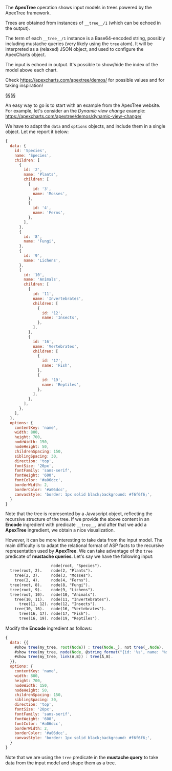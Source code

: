 The **ApexTree** operation shows input models in trees powered by the ApexTree framework.

Trees are obtained from instances of `__tree__/1` (which can be echoed in the output).

The term of each `__tree__/1` instance is a Base64-encoded string, possibly including mustache queries (very likely using the `tree` atom).
It will be interpreted as a (relaxed) JSON object, and used to configure the ApexCharts object.

The input is echoed in output.
It's possible to show/hide the index of the model above each chart.

Check https://apexcharts.com/apextree/demos/ for possible values and for taking inspiration!

§§§§

An easy way to go is to start with an example from the ApexTree website.
For example, let's consider an the *Dynamic view change* example:
https://apexcharts.com/apextree/demos/dynamic-view-change/

We have to adapt the `data` and `options` objects, and include them in a single object.
Let me report it below:
```javascript
{
  data: {
    id: 'Species',
    name: 'Species',
    children: [
      {
        id: '2',
        name: 'Plants',
        children: [
          {
            id: '3',
            name: 'Mosses',
          },
          {
            id: '4',
            name: 'Ferns',
          },
        ],
      },
      {
        id: '8',
        name: 'Fungi',
      },
      {
        id: '9',
        name: 'Lichens',
      },
      {
        id: '10',
        name: 'Animals',
        children: [
          {
            id: '11',
            name: 'Invertebrates',
            children: [
              {
                id: '12',
                name: 'Insects',
              },
            ],
          },
          {
            id: '16',
            name: 'Vertebrates',
            children: [
              {
                id: '17',
                name: 'Fish',
              },
              {
                id: '19',
                name: 'Reptiles',
              },
            ],
          },
        ],
      },
    ],
  },
  options: {
    contentKey: 'name',
    width: 800,
    height: 700,
    nodeWidth: 150,
    nodeHeight: 50,
    childrenSpacing: 150,
    siblingSpacing: 30,
    direction: 'top',
    fontSize: '20px',
    fontFamily: 'sans-serif',
    fontWeight: '600',
    fontColor: '#a06dcc',
    borderWidth: 2,
    borderColor: '#a06dcc',
    canvasStyle: 'border: 1px solid black;background: #f6f6f6;',
  }
}
```
Note that the tree is represented by a Javascript object, reflecting the recursive structure of the tree.
If we provide the above content in an **Encode** ingredient with predicate `__tree__`, and after that we add a **ApexTree** ingredient, we obtain a nice visualization.

However, it can be more interesting to take data from the input model.
The main difficulty is to adapt the relational format of ASP facts to the recursive representation used by **ApexTree**.
We can take advantage of the `tree` predicate of **mustache queries**.
Let's say we have the following input:
```asp
                    node(root, "Species").
  tree(root, 2).    node(2, "Plants").
    tree(2, 3).     node(3, "Mosses").
    tree(2, 4).     node(4, "Ferns").
  tree(root, 8).    node(8, "Fungi").
  tree(root, 9).    node(9, "Lichens").
  tree(root, 10).   node(10, "Animals").
    tree(10, 11).   node(11, "Invertebrates").
      tree(11, 12). node(12, "Insects").
    tree(10, 16).   node(16, "Vertebrates").
      tree(16, 17). node(17, "Fish").
      tree(16, 19). node(19, "Reptiles").
```

Modify the **Encode** ingredient as follows: 
```javascript
{
  data: {{
    #show tree(my_tree, root(Node)) : tree(Node,_), not tree(_,Node).
    #show tree(my_tree, node(Node, @string_format("{id: '%s', name: '%s', children: [{CHILDREN}] }", Node, Name))) : node(Node,Name).
    #show tree(my_tree, link(A,B)) : tree(A,B).
  }},
  options: {
    contentKey: 'name',
    width: 800,
    height: 700,
    nodeWidth: 150,
    nodeHeight: 50,
    childrenSpacing: 150,
    siblingSpacing: 30,
    direction: 'top',
    fontSize: '20px',
    fontFamily: 'sans-serif',
    fontWeight: '600',
    fontColor: '#a06dcc',
    borderWidth: 2,
    borderColor: '#a06dcc',
    canvasStyle: 'border: 1px solid black;background: #f6f6f6;',
  }
}
```

Note that we are using the `tree` predicate in the **mustache query** to take data from the input model and shape them as a tree.

